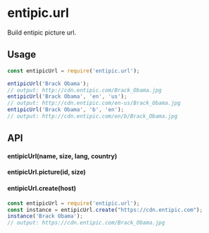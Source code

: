 # entipic.url

Build entipic picture url.

## Usage

```js
const entipicUrl = require('entipic.url');

entipicUrl('Brack Obama');
// output: http://cdn.entipic.com/Brack_Obama.jpg
entipicUrl('Brack Obama', 'en', 'us');
// output: http://cdn.entipic.com/en-us/Brack_Obama.jpg
entipicUrl('Brack Obama', 'b', 'en');
// output: http://cdn.entipic.com/en/b/Brack_Obama.jpg
```

## API

#### entipicUrl(name, size, lang, country)

#### entipicUrl.picture(id, size)


#### entipicUrl.create(host)

```js
const entipicUrl = require('entipic.url');
const instance = entipicUrl.create("https://cdn.entipic.com");
instance('Brack Obama');
// output: https://cdn.entipic.com/Brack_Obama.jpg
```
